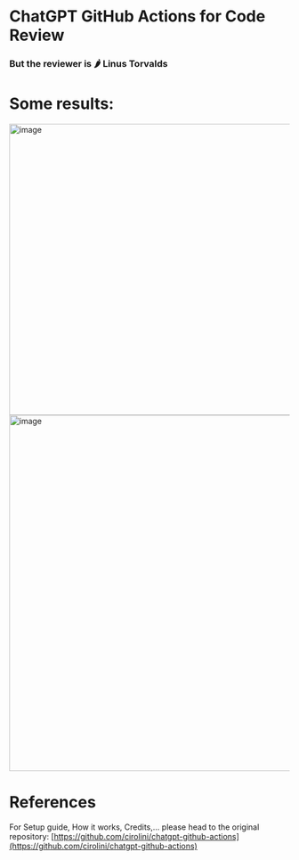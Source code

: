 # ChatGPT GitHub Actions for Code Review
### But the reviewer is 🌶️ Linus Torvalds

# Some results:

<img width="523" alt="image" src="https://user-images.githubusercontent.com/8846657/228741151-f23e0f73-1f68-43fc-8946-5bc85f6beb4c.png">

<img width="639" alt="image" src="https://user-images.githubusercontent.com/8846657/228741527-c1d20442-5767-41ca-9ca2-2cb75100f172.png">


# References

For Setup guide, How it works, Credits,... please head to the original repository:
[https://github.com/cirolini/chatgpt-github-actions](https://github.com/cirolini/chatgpt-github-actions)
